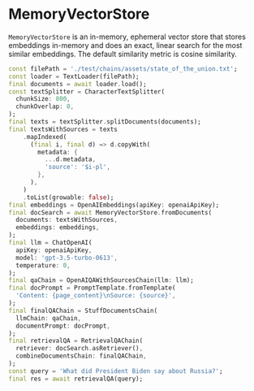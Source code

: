 # MemoryVectorStore

`MemoryVectorStore` is an in-memory, ephemeral vector store that stores
embeddings in-memory and does an exact, linear search for the most similar
embeddings. The default similarity metric is cosine similarity.

```dart
const filePath = './test/chains/assets/state_of_the_union.txt';
const loader = TextLoader(filePath);
final documents = await loader.load();
const textSplitter = CharacterTextSplitter(
  chunkSize: 800,
  chunkOverlap: 0,
);
final texts = textSplitter.splitDocuments(documents);
final textsWithSources = texts
    .mapIndexed(
      (final i, final d) => d.copyWith(
        metadata: {
          ...d.metadata,
          'source': '$i-pl',
        },
      ),
    )
    .toList(growable: false);
final embeddings = OpenAIEmbeddings(apiKey: openaiApiKey);
final docSearch = await MemoryVectorStore.fromDocuments(
  documents: textsWithSources,
  embeddings: embeddings,
);
final llm = ChatOpenAI(
  apiKey: openaiApiKey,
  model: 'gpt-3.5-turbo-0613',
  temperature: 0,
);
final qaChain = OpenAIQAWithSourcesChain(llm: llm);
final docPrompt = PromptTemplate.fromTemplate(
  'Content: {page_content}\nSource: {source}',
);
final finalQAChain = StuffDocumentsChain(
  llmChain: qaChain,
  documentPrompt: docPrompt,
);
final retrievalQA = RetrievalQAChain(
  retriever: docSearch.asRetriever(),
  combineDocumentsChain: finalQAChain,
);
const query = 'What did President Biden say about Russia?';
final res = await retrievalQA(query);
```
